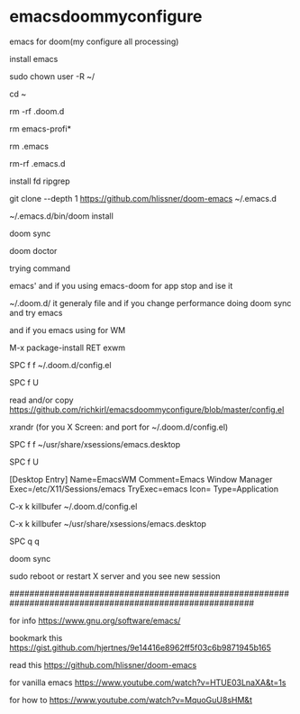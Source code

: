 # emacsdoommyconfigure
emacs for doom(my configure all processing)

install emacs

sudo chown user -R ~/

cd ~

rm -rf .doom.d

rm emacs-profi*

rm .emacs

rm-rf .emacs.d

install fd ripgrep 

git clone --depth 1 https://github.com/hlissner/doom-emacs ~/.emacs.d

~/.emacs.d/bin/doom install

doom sync

doom doctor

trying command 

emacs' and if you using emacs-doom for app stop and ise it

~/.doom.d/ it generaly file and if you change performance doing doom sync and try emacs

and if you emacs using for WM

M-x package-install RET exwm

SPC f f ~/.doom.d/config.el

SPC f U

read and/or copy https://github.com/richkirl/emacsdoommyconfigure/blob/master/config.el

xrandr (for you X Screen: and port for ~/.doom.d/config.el)

SPC f f ~/usr/share/xsessions/emacs.desktop

SPC f U

[Desktop Entry]
Name=EmacsWM
Comment=Emacs Window Manager
Exec=/etc/X11/Sessions/emacs
TryExec=emacs
Icon=
Type=Application

C-x k killbufer ~/.doom.d/config.el

C-x k killbufer ~/usr/share/xsessions/emacs.desktop

SPC q q 

doom sync

sudo reboot or restart X server and you see new session

#########################################################################################################

for info https://www.gnu.org/software/emacs/

bookmark this https://gist.github.com/hjertnes/9e14416e8962ff5f03c6b9871945b165

read this https://github.com/hlissner/doom-emacs

for vanilla emacs https://www.youtube.com/watch?v=HTUE03LnaXA&t=1s

for how to https://www.youtube.com/watch?v=MquoGuU8sHM&t

